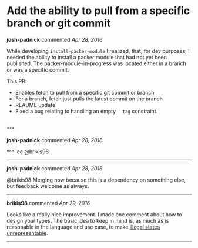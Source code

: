 # Add the ability to pull from a specific branch or git commit

**josh-padnick** commented *Apr 28, 2016*

While developing `install-packer-module` I realized, that, for dev purposes, I needed the ability to install a packer module that had not yet been published. The packer-module-in-progress was located either in a branch or was a specific commit.

This PR:
- Enables fetch to pull from a specific git commit or branch
- For a branch, fetch just pulls the latest commit on the branch
- README update
- Fixed a bug relating to handling an empty `--tag` constraint.

<br />
***


**josh-padnick** commented *Apr 28, 2016*

^^^ 'cc @brikis98 

***

**josh-padnick** commented *Apr 28, 2016*

@brikis98 Merging now because this is a dependency on something else, but feedback welcome as always.

***

**brikis98** commented *Apr 29, 2016*

Looks like a really nice improvement. I made one comment about how to design your types. The basic idea to keep in mind is, as much as is reasonable in the language and use case, to make [illegal states unrepresentable](https://fsharpforfunandprofit.com/posts/designing-with-types-making-illegal-states-unrepresentable/).

***

